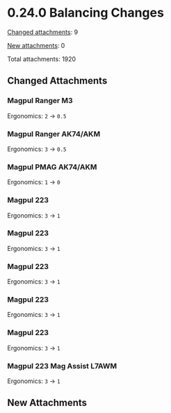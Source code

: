 ﻿# 0.24.0 Balancing Changes

[Changed attachments](#changed-attachments): 9

[New attachments](#new-attachments): 0

Total attachments: 1920

## Changed Attachments

### Magpul Ranger M3

Ergonomics: `2` -> <code class="red">0.5</code>

### Magpul Ranger AK74/AKM

Ergonomics: `3` -> <code class="red">0.5</code>

### Magpul PMAG AK74/AKM

Ergonomics: `1` -> <code class="red">0</code>

### Magpul 223

Ergonomics: `3` -> <code class="red">1</code>

### Magpul 223

Ergonomics: `3` -> <code class="red">1</code>

### Magpul 223

Ergonomics: `3` -> <code class="red">1</code>

### Magpul 223

Ergonomics: `3` -> <code class="red">1</code>

### Magpul 223

Ergonomics: `3` -> <code class="red">1</code>

### Magpul 223 Mag Assist L7AWM

Ergonomics: `3` -> <code class="red">1</code>

## New Attachments

